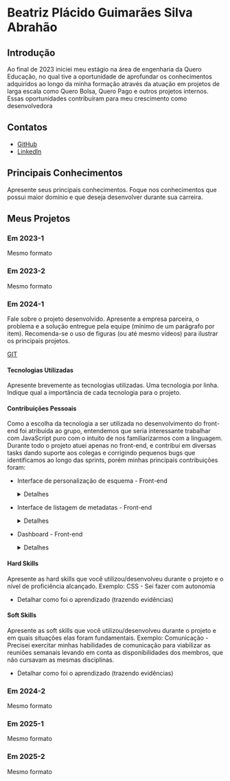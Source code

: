 # Beatriz Plácido Guimarães Silva Abrahão

## Introdução

Ao final de 2023 iniciei meu estágio na área de engenharia da Quero Educação, no qual tive a oportunidade de aprofundar os conhecimentos adquiridos ao longo da minha formação através da atuação em projetos de larga escala como Quero Bolsa, Quero Pago e outros projetos internos. Essas oportunidades contribuíram para meu crescimento como desenvolvedora

## Contatos
* [GitHub](https://github.com/BeatrizPlacido)
* [LinkedIn](www.linkedin.com/in/beatrizplacido-dev)

## Principais Conhecimentos
Apresente seus principais conhecimentos. Foque nos conhecimentos que possui maior domínio e que deseja desenvolver durante sua carreira.


## Meus Projetos

### Em 2023-1
Mesmo formato

### Em 2023-2
Mesmo formato

### Em 2024-1
Fale sobre o projeto desenvolvido. Apresente a empresa parceira, o problema e a solução entregue pela equipe (mínimo de um parágrafo por item). Recomenda-se o uso de figuras (ou até mesmo vídeos) para ilustrar os principais projetos.

[GIT](https://github.com/BeatrizPlacido/API_3SEM)

#### Tecnologias Utilizadas
Apresente brevemente as tecnologias utilizadas. Uma tecnologia por linha. Indique qual a importância de cada tecnologia para o projeto.

#### Contribuições Pessoais
Como a escolha da tecnologia a ser utilizada no desenvolvimento do front-end foi atribuída ao grupo, entendemos que seria interessante trabalhar com JavaScript puro com o intuito de nos familiarizarmos com a linguagem. Durante todo o projeto atuei apenas no front-end, e contribuí em diversas tasks dando suporte aos colegas e corrigindo pequenos bugs que identificamos ao longo das sprints, porém minhas principais contribuições foram:

- Interface de personalização de esquema - Front-end
  <details>
   <summary>Detalhes</summary>
    Conforme descrito na apresentação o projeto tinha uma divisão entre três etapas principais. Na primeira delas, nomeada como 'Landing Zone', o usuário teria a possibilidade de realizar o upload de um arquivo no formato CSV contendo as informações pertinentes para a análise. Ao realizar o upload o sistema solicita o preencimento de algumas informações referentes aos dados contidos no arquivo, como tipo de dado que cada coluna possui, descrição do conteúdo da coluna e ajuste do nome conforme as especificações do algoritmo responsável pela elaboração do arquivo yml.

    Essa etapa do processo 
  </details>

- Interface de listagem de metadatas - Front-end
  <details>
   <summary>Detalhes</summary>
   
  </details>

- Dashboard - Front-end
  <details>
   <summary>Detalhes</summary>
   
  </details>

#### Hard Skills
Apresente as hard skills que você utilizou/desenvolveu durante o projeto e o nível de proficiência alcançado. Exemplo: CSS - Sei fazer com autonomia
- Detalhar como foi o aprendizado (trazendo evidências)

#### Soft Skills
Apresente as soft skills que você utilizou/desenvolveu durante o projeto e em quais situações elas foram fundamentais. Exemplo: Comunicação - Precisei exercitar minhas habilidades de comunicação para viabilizar as reuniões semanais levando em conta as disponibilidades dos membros, que não cursavam as mesmas disciplinas.
- Detalhar como foi o aprendizado (trazendo evidências)

### Em 2024-2
Mesmo formato

### Em 2025-1
Mesmo formato

### Em 2025-2
Mesmo formato
